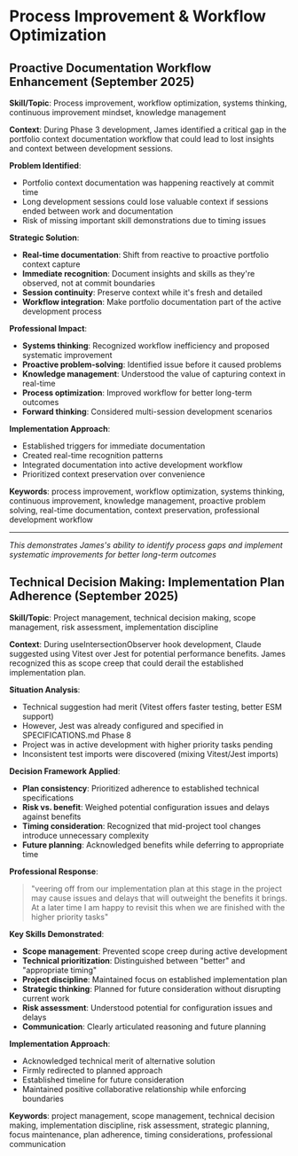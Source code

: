 # Process Improvement & Workflow Optimization

## Proactive Documentation Workflow Enhancement (September 2025)

**Skill/Topic**: Process improvement, workflow optimization, systems thinking, continuous improvement mindset, knowledge management

**Context**: During Phase 3 development, James identified a critical gap in the portfolio context documentation workflow that could lead to lost insights and context between development sessions.

**Problem Identified**:
- Portfolio context documentation was happening reactively at commit time
- Long development sessions could lose valuable context if sessions ended between work and documentation
- Risk of missing important skill demonstrations due to timing issues

**Strategic Solution**:
- **Real-time documentation**: Shift from reactive to proactive portfolio context capture
- **Immediate recognition**: Document insights and skills as they're observed, not at commit boundaries
- **Session continuity**: Preserve context while it's fresh and detailed
- **Workflow integration**: Make portfolio documentation part of the active development process

**Professional Impact**:
- **Systems thinking**: Recognized workflow inefficiency and proposed systematic improvement
- **Proactive problem-solving**: Identified issue before it caused problems
- **Knowledge management**: Understood the value of capturing context in real-time
- **Process optimization**: Improved workflow for better long-term outcomes
- **Forward thinking**: Considered multi-session development scenarios

**Implementation Approach**:
- Established triggers for immediate documentation
- Created real-time recognition patterns
- Integrated documentation into active development workflow
- Prioritized context preservation over convenience

**Keywords**: process improvement, workflow optimization, systems thinking, continuous improvement, knowledge management, proactive problem solving, real-time documentation, context preservation, professional development workflow

---

*This demonstrates James's ability to identify process gaps and implement systematic improvements for better long-term outcomes*

## Technical Decision Making: Implementation Plan Adherence (September 2025)

**Skill/Topic**: Project management, technical decision making, scope management, risk assessment, implementation discipline

**Context**: During useIntersectionObserver hook development, Claude suggested using Vitest over Jest for potential performance benefits. James recognized this as scope creep that could derail the established implementation plan.

**Situation Analysis**:
- Technical suggestion had merit (Vitest offers faster testing, better ESM support)
- However, Jest was already configured and specified in SPECIFICATIONS.md Phase 8
- Project was in active development with higher priority tasks pending
- Inconsistent test imports were discovered (mixing Vitest/Jest imports)

**Decision Framework Applied**:
- **Plan consistency**: Prioritized adherence to established technical specifications
- **Risk vs. benefit**: Weighed potential configuration issues and delays against benefits
- **Timing consideration**: Recognized that mid-project tool changes introduce unnecessary complexity
- **Future planning**: Acknowledged benefits while deferring to appropriate time

**Professional Response**:
> "veering off from our implementation plan at this stage in the project may cause issues and delays that will outweight the benefits it brings. At a later time I am happy to revisit this when we are finished with the higher priority tasks"

**Key Skills Demonstrated**:
- **Scope management**: Prevented scope creep during active development
- **Technical prioritization**: Distinguished between "better" and "appropriate timing"
- **Project discipline**: Maintained focus on established implementation plan
- **Strategic thinking**: Planned for future consideration without disrupting current work
- **Risk assessment**: Understood potential for configuration issues and delays
- **Communication**: Clearly articulated reasoning and future planning

**Implementation Approach**:
- Acknowledged technical merit of alternative solution
- Firmly redirected to planned approach
- Established timeline for future consideration
- Maintained positive collaborative relationship while enforcing boundaries

**Keywords**: project management, scope management, technical decision making, implementation discipline, risk assessment, strategic planning, focus maintenance, plan adherence, timing considerations, professional communication
